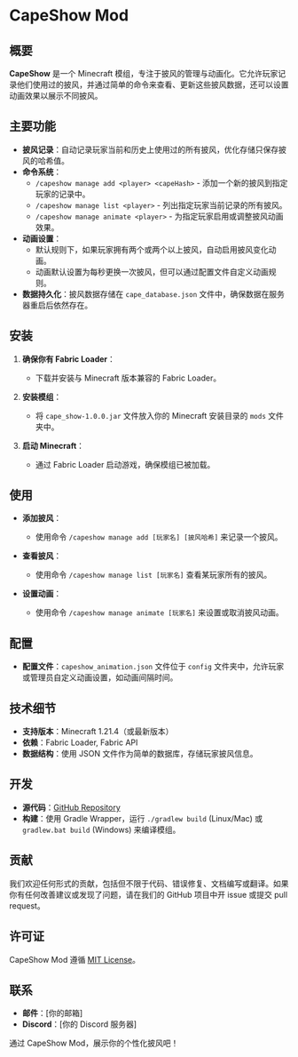 # CapeShow Mod

## 概要

**CapeShow** 是一个 Minecraft 模组，专注于披风的管理与动画化。它允许玩家记录他们使用过的披风，并通过简单的命令来查看、更新这些披风数据，还可以设置动画效果以展示不同披风。

## 主要功能

- **披风记录**：自动记录玩家当前和历史上使用过的所有披风，优化存储只保存披风的哈希值。
- **命令系统**：
  - `/capeshow manage add <player> <capeHash>` - 添加一个新的披风到指定玩家的记录中。
  - `/capeshow manage list <player>` - 列出指定玩家当前记录的所有披风。
  - `/capeshow manage animate <player>` - 为指定玩家启用或调整披风动画效果。
- **动画设置**：
  - 默认规则下，如果玩家拥有两个或两个以上披风，自动启用披风变化动画。
  - 动画默认设置为每秒更换一次披风，但可以通过配置文件自定义动画规则。
- **数据持久化**：披风数据存储在 `cape_database.json` 文件中，确保数据在服务器重启后依然存在。

## 安装

1. **确保你有 Fabric Loader**：
   - 下载并安装与 Minecraft 版本兼容的 Fabric Loader。

2. **安装模组**：
   - 将 `cape_show-1.0.0.jar` 文件放入你的 Minecraft 安装目录的 `mods` 文件夹中。

3. **启动 Minecraft**：
   - 通过 Fabric Loader 启动游戏，确保模组已被加载。

## 使用

- **添加披风**：
  - 使用命令 `/capeshow manage add [玩家名] [披风哈希]` 来记录一个披风。

- **查看披风**：
  - 使用命令 `/capeshow manage list [玩家名]` 查看某玩家所有的披风。

- **设置动画**：
  - 使用命令 `/capeshow manage animate [玩家名]` 来设置或取消披风动画。

## 配置

- **配置文件**：`capeshow_animation.json` 文件位于 `config` 文件夹中，允许玩家或管理员自定义动画设置，如动画间隔时间。

## 技术细节

- **支持版本**：Minecraft 1.21.4（或最新版本）
- **依赖**：Fabric Loader, Fabric API
- **数据结构**：使用 JSON 文件作为简单的数据库，存储玩家披风信息。

## 开发

- **源代码**：[GitHub Repository](假设链接)
- **构建**：使用 Gradle Wrapper，运行 `./gradlew build` (Linux/Mac) 或 `gradlew.bat build` (Windows) 来编译模组。

## 贡献

我们欢迎任何形式的贡献，包括但不限于代码、错误修复、文档编写或翻译。如果你有任何改善建议或发现了问题，请在我们的 GitHub 项目中开 issue 或提交 pull request。

## 许可证

CapeShow Mod 遵循 [MIT License](假设链接)。

## 联系

- **邮件**：[你的邮箱]
- **Discord**：[你的 Discord 服务器]

通过 CapeShow Mod，展示你的个性化披风吧！
```​​​​​​​​​​​​​​​​​​​​​​​​​​​​​​​​​​​​​​​​​​​​​​​​​​
